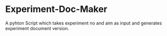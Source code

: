 # Experiment-Doc-Maker
A pyhton Script which takes experiment no and aim as input and generates experiment document version.
